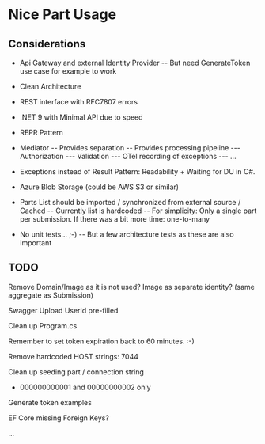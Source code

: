 # Nice Part Usage

## Considerations

- Api Gateway and external Identity Provider
-- But need GenerateToken use case for example to work

- Clean Architecture

- REST interface with RFC7807 errors

- .NET 9 with Minimal API due to speed

- REPR Pattern

- Mediator
-- Provides separation
-- Provides processing pipeline
--- Authorization
--- Validation
--- OTel recording of exceptions
--- ...

- Exceptions instead of Result Pattern: Readability + Waiting for DU in C#.

- Azure Blob Storage (could be AWS S3 or similar)

- Parts List should be imported / synchronized from external source / Cached
-- Currently list is hardcoded
-- For simplicity: Only a single part per submission. If there was a bit more time: one-to-many

- No unit tests... ;-)
-- But a few architecture tests as these are also important


## TODO

Remove Domain/Image as it is not used?
Image as separate identity? (same aggregate as Submission)

Swagger Upload UserId pre-filled

Clean up Program.cs

Remember to set token expiration back to 60 minutes. :-)

Remove hardcoded HOST strings: 7044

Clean up seeding part / connection string
- 000000000001 and 00000000002 only

Generate token examples

EF Core missing Foreign Keys?

... 
